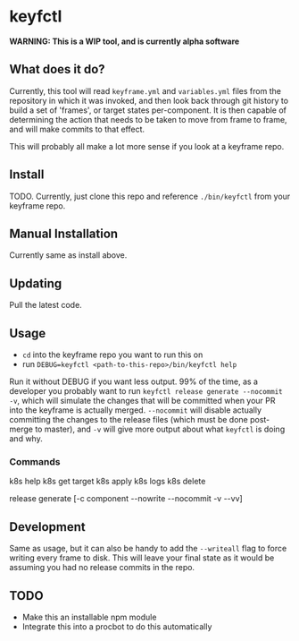 # keyfctl

**WARNING: This is a WIP tool, and is currently alpha software**

## What does it do?

Currently, this tool will read `keyframe.yml` and `variables.yml`
files from the repository in which
it was invoked, and then look back through git history to build a set of
'frames', or target states per-component. It is then capable of determining the
action that needs to be taken to move from frame to frame, and will make commits
to that effect.

This will probably all make a lot more sense if you look at a keyframe repo.

## Install

TODO. Currently, just clone this repo and reference `./bin/keyfctl` from your
keyframe repo.

## Manual Installation

Currently same as install above.

## Updating

Pull the latest code.

## Usage

* `cd` into the keyframe repo you want to run this on
* run `DEBUG=keyfctl <path-to-this-repo>/bin/keyfctl help`

Run it without DEBUG if you want less output. 99% of the time, as a developer
you probably want to run `keyfctl release generate --nocommit -v`, which will
simulate the changes that will be committed when your PR into the keyframe is
actually merged. `--nocommit` will disable actually committing the changes to
the release files (which must be done post-merge to master), and `-v` will give
more output about what `keyfctl` is doing and why.

### Commands

k8s help
k8s get target
k8s apply <component>
k8s logs <component>
k8s delete <component>

release generate [-c component --nowrite --nocommit -v --vv]

## Development

Same as usage, but it can also be handy to add the `--writeall` flag to force
writing every frame to disk. This will leave your final state as it would be
assuming you had no release commits in the repo.

## TODO

* Make this an installable npm module
* Integrate this into a procbot to do this automatically

